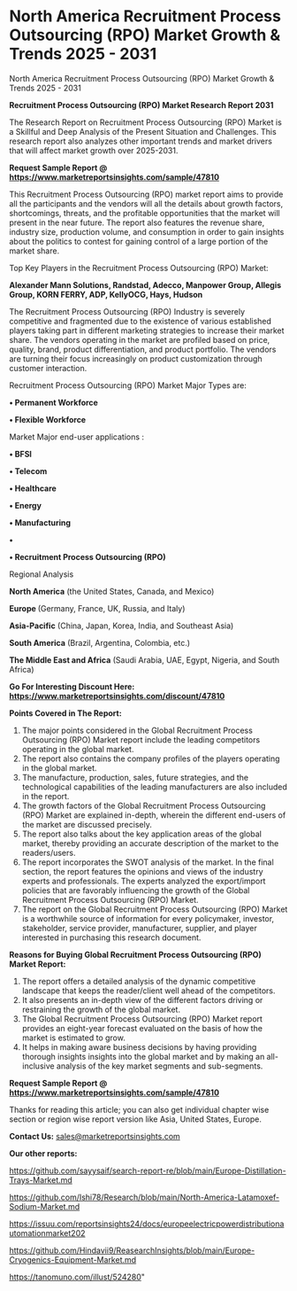 # North America Recruitment Process Outsourcing (RPO) Market Growth & Trends 2025 - 2031
North America Recruitment Process Outsourcing (RPO) Market Growth & Trends 2025 - 2031

<strong>Recruitment Process Outsourcing (RPO) Market Research Report 2031</strong>

The Research Report on Recruitment Process Outsourcing (RPO) Market is a Skillful and Deep Analysis of the Present Situation and Challenges. This research report also analyzes other important trends and market drivers that will affect market growth over 2025-2031.

<strong>Request Sample Report @ <a href=https://www.marketreportsinsights.com/sample/47810>https://www.marketreportsinsights.com/sample/47810</a></strong>

This Recruitment Process Outsourcing (RPO) market report aims to provide all the participants and the vendors will all the details about growth factors, shortcomings, threats, and the profitable opportunities that the market will present in the near future. The report also features the revenue share, industry size, production volume, and consumption in order to gain insights about the politics to contest for gaining control of a large portion of the market share.

Top Key Players in the Recruitment Process Outsourcing (RPO) Market:

<strong>Alexander Mann Solutions, Randstad, Adecco, Manpower Group, Allegis Group, KORN FERRY, ADP, KellyOCG, Hays, Hudson</strong>

The Recruitment Process Outsourcing (RPO) Industry is severely competitive and fragmented due to the existence of various established players taking part in different marketing strategies to increase their market share. The vendors operating in the market are profiled based on price, quality, brand, product differentiation, and product portfolio. The vendors are turning their focus increasingly on product customization through customer interaction.

Recruitment Process Outsourcing (RPO) Market Major Types are:

<strong>•  Permanent Workforce

•  Flexible Workforce</strong>

Market Major end-user applications :

<strong>•  BFSI

•  Telecom

•  Healthcare

•  Energy

•  Manufacturing

•  

•  Recruitment Process Outsourcing (RPO)</strong>

Regional Analysis

</u><strong><b>North America</b></strong> (the United States, Canada, and Mexico)

<strong><b>Europe </b></strong>(Germany, France, UK, Russia, and Italy)

<strong><b>Asia-Pacific</b></strong> (China, Japan, Korea, India, and Southeast Asia)

<strong><b>South America</b></strong> (Brazil, Argentina, Colombia, etc.)

<strong><b>The Middle East and Africa</b></strong> (Saudi Arabia, UAE, Egypt, Nigeria, and South Africa)

<strong>Go For Interesting Discount Here: <a href=https://www.marketreportsinsights.com/discount/47810>https://www.marketreportsinsights.com/discount/47810</a></strong>

<strong>Points Covered in The Report:</strong>
<ol>
  <li>The major points considered in the Global Recruitment Process Outsourcing (RPO) Market report include the leading competitors operating in the global market.</li>
  <li>The report also contains the company profiles of the players operating in the global market.</li>
  <li>The manufacture, production, sales, future strategies, and the technological capabilities of the leading manufacturers are also included in the report.</li>
  <li>The growth factors of the Global Recruitment Process Outsourcing (RPO) Market are explained in-depth, wherein the different end-users of the market are discussed precisely.</li>
  <li>The report also talks about the key application areas of the global market, thereby providing an accurate description of the market to the readers/users.</li>
  <li>The report incorporates the SWOT analysis of the market. In the final section, the report features the opinions and views of the industry experts and professionals. The experts analyzed the export/import policies that are favorably influencing the growth of the Global Recruitment Process Outsourcing (RPO) Market.</li>
  <li>The report on the Global Recruitment Process Outsourcing (RPO) Market is a worthwhile source of information for every policymaker, investor, stakeholder, service provider, manufacturer, supplier, and player interested in purchasing this research document.</li>
</ol>
<strong>Reasons for Buying Global Recruitment Process Outsourcing (RPO) Market Report:</strong>

<ol>
  <li>The report offers a detailed analysis of the dynamic competitive landscape that keeps the reader/client well ahead of the competitors.</li>
  <li>It also presents an in-depth view of the different factors driving or restraining the growth of the global market.</li>
  <li>The Global Recruitment Process Outsourcing (RPO) Market report provides an eight-year forecast evaluated on the basis of how the market is estimated to grow.</li>
  <li>It helps in making aware business decisions by having providing thorough insights insights into the global market and by making an all-inclusive analysis of the key market segments and sub-segments.</li>
</ol>
<strong>Request Sample Report @ <a href=https://www.marketreportsinsights.com/sample/47810>https://www.marketreportsinsights.com/sample/47810</a></strong>


Thanks for reading this article; you can also get individual chapter wise section or region wise report version like Asia, United States, Europe.

<strong>Contact Us:</strong>
sales@marketreportsinsights.com

<strong>Our other reports:</strong>

<a href=https://github.com/sayysaif/search-report-re/blob/main/Europe-Distillation-Trays-Market.md>https://github.com/sayysaif/search-report-re/blob/main/Europe-Distillation-Trays-Market.md</a>

<a href=https://github.com/Ishi78/Research/blob/main/North-America-Latamoxef-Sodium-Market.md>https://github.com/Ishi78/Research/blob/main/North-America-Latamoxef-Sodium-Market.md</a>

<a href=https://issuu.com/reportsinsights24/docs/europeelectricpowerdistributionautomationmarket202>https://issuu.com/reportsinsights24/docs/europeelectricpowerdistributionautomationmarket202</a>

<a href=https://github.com/Hindavii9/ReasearchInsights/blob/main/Europe-Cryogenics-Equipment-Market.md>https://github.com/Hindavii9/ReasearchInsights/blob/main/Europe-Cryogenics-Equipment-Market.md</a>

<a href=https://tanomuno.com/illust/524280>https://tanomuno.com/illust/524280</a>"
